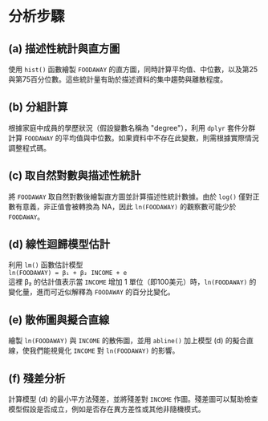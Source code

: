 # 分析步驟

## (a) 描述性統計與直方圖
使用 `hist()` 函數繪製 `FOODAWAY` 的直方圖，同時計算平均值、中位數，以及第25與第75百分位數。這些統計量有助於描述資料的集中趨勢與離散程度。

## (b) 分組計算
根據家庭中成員的學歷狀況（假設變數名稱為 "degree"），利用 `dplyr` 套件分群計算 `FOODAWAY` 的平均值與中位數。如果資料中不存在此變數，則需根據實際情況調整程式碼。

## (c) 取自然對數與描述性統計
將 `FOODAWAY` 取自然對數後繪製直方圖並計算描述性統計數據。由於 `log()` 僅對正數有意義，非正值會被轉換為 NA，因此 `ln(FOODAWAY)` 的觀察數可能少於 `FOODAWAY`。

## (d) 線性迴歸模型估計
利用 `lm()` 函數估計模型  
`ln(FOODAWAY) = β₁ + β₂ INCOME + e`  
這裡 β₂ 的估計值表示當 `INCOME` 增加 1 單位（即100美元）時，`ln(FOODAWAY)` 的變化量，進而可近似解釋為 `FOODAWAY` 的百分比變化。

## (e) 散佈圖與擬合直線
繪製 `ln(FOODAWAY)` 與 `INCOME` 的散佈圖，並用 `abline()` 加上模型 (d) 的擬合直線，使我們能視覺化 `INCOME` 對 `ln(FOODAWAY)` 的影響。

## (f) 殘差分析
計算模型 (d) 的最小平方法殘差，並將殘差對 `INCOME` 作圖。殘差圖可以幫助檢查模型假設是否成立，例如是否存在異方差性或其他非隨機模式。

